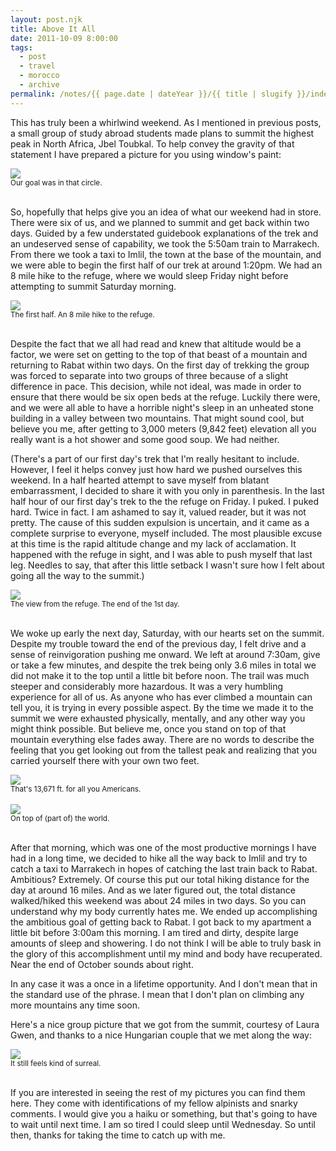 ```yaml
---
layout: post.njk
title: Above It All
date: 2011-10-09 8:00:00
tags:
  - post
  - travel
  - morocco
  - archive
permalink: /notes/{{ page.date | dateYear }}/{{ title | slugify }}/index.html
---
```


This has truly been a whirlwind weekend. As I mentioned in previous posts, a small group of study abroad students made plans to summit the highest peak in North Africa, Jbel Toubkal. To help convey the gravity of that statement I have prepared a picture for you using window's paint:

<div><img src="/img/blog-archive/above-1.jpg" class="blog-pic" /></div>
<div class="center-text"><small>Our goal was in that circle.</small></div><br />

So, hopefully that helps give you an idea of what our weekend had in store. There were six of us, and we planned to summit and get back within two days. Guided by a few understated guidebook explanations of the trek and an undeserved sense of capability, we took the 5:50am train to Marrakech. From there we took a taxi to Imlil, the town at the base of the mountain, and we were able to begin the first half of our trek at around 1:20pm. We had an 8 mile hike to the refuge, where we would sleep Friday night before attempting to summit Saturday morning.

<div><img src="/img/blog-archive/above-2.jpg" class="blog-pic" /></div>
<div class="center-text"><small>The first half. An 8 mile hike to the refuge.</small></div><br />

Despite the fact that we all had read and knew that altitude would be a factor, we were set on getting to the top of that beast of a mountain and returning to Rabat within two days. On the first day of trekking the group was forced to separate into two groups of three because of a slight difference in pace. This decision, while not ideal, was made in order to ensure that there would be six open beds at the refuge. Luckily there were, and we were all able to have a horrible night's sleep in an unheated stone building in a valley between two mountains. That might sound cool, but believe you me, after getting to 3,000 meters (9,842 feet) elevation all you really want is a hot shower and some good soup. We had neither.

(There's a part of our first day's trek that I'm really hesitant to include. However, I feel it helps convey just how hard we pushed ourselves this weekend. In a half hearted attempt to save myself from blatant embarrassment, I decided to share it with you only in parenthesis. In the last half hour of our first day's trek to the the refuge on Friday. I puked. I puked hard. Twice in fact. I am ashamed to say it, valued reader, but it was not pretty. The cause of this sudden expulsion is uncertain, and it came as a complete surprise to everyone, myself included. The most plausible excuse at this time is the rapid altitude change and my lack of acclamation. It happened with the refuge in sight, and I was able to push myself that last leg. Needles to say, that after this little setback I wasn't sure how I felt about going all the way to the summit.)

<div><img src="/img/blog-archive/above-3.jpg" class="blog-pic" /></div>
<div class="center-text"><small>The view from the refuge. The end of the 1st day.</small></div><br />

We woke up early the next day, Saturday, with our hearts set on the summit. Despite my trouble toward the end of the previous day, I felt drive and a sense of reinvigoration pushing me onward. We left at around 7:30am, give or take a few minutes, and despite the trek being only 3.6 miles in total we did not make it to the top until a little bit before noon. The trail was much steeper and considerably more hazardous. It was a very humbling experience for all of us. As anyone who has ever climbed a mountain can tell you, it is trying in every possible aspect. By the time we made it to the summit we were exhausted physically, mentally, and any other way you might think possible. But believe me, once you stand on top of that mountain everything else fades away. There are no words to describe the feeling that you get looking out from the tallest peak and realizing that you carried yourself there with your own two feet.

<div><img src="/img/blog-archive/above-4.jpg" class="blog-pic" /></div>
<div class="center-text"><small>That's 13,671 ft. for all you Americans.</small></div><br />

<div><img src="/img/blog-archive/above-5.jpg" class="blog-pic" /></div>
<div class="center-text"><small>On top of (part of) the world.</small></div><br />

After that morning, which was one of the most productive mornings I have had in a long time, we decided to hike all the way back to Imlil and try to catch a taxi to Marrakech in hopes of catching the last train back to Rabat. Ambitious? Extremely. Of course this put our total hiking distance for the day at around 16 miles. And as we later figured out, the total distance walked/hiked this weekend was about 24 miles in two days. So you can understand why my body currently hates me. We ended up accomplishing the ambitious goal of getting back to Rabat. I got back to my apartment a little bit before 3:00am this morning. I am tired and dirty, despite large amounts of sleep and showering. I do not think I will be able to truly bask in the glory of this accomplishment until my mind and body have recuperated. Near the end of October sounds about right.

In any case it was a once in a lifetime opportunity. And I don't mean that in the standard use of the phrase. I mean that I don't plan on climbing any more mountains any time soon.

Here's a nice group picture that we got from the summit, courtesy of Laura Gwen, and thanks to a nice Hungarian couple that we met along the way:

<div><img src="/img/blog-archive/above-6.jpg" class="blog-pic" /></div>
<div class="center-text"><small>It still feels kind of surreal.</small></div><br />

If you are interested in seeing the rest of my pictures you can find them here. They come with identifications of my fellow alpinists and snarky comments. I would give you a haiku or something, but that's going to have to wait until next time. I am so tired I could sleep until Wednesday. So until then, thanks for taking the time to catch up with me.
